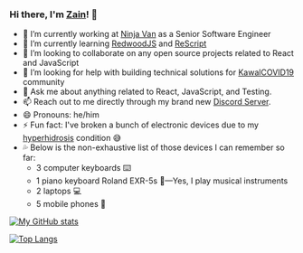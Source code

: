 ### Hi there, I'm [Zain](https://zainfathoni.com)! 👋

- 🔭 I’m currently working at [Ninja Van](https://www.ninjavan.co) as a Senior Software Engineer
- 🌱 I’m currently learning [RedwoodJS](https://redwoodjs.com) and [ReScript](https://rescript-lang.org)
- 👯 I’m looking to collaborate on any open source projects related to React and JavaScript
- 🤔 I’m looking for help with building technical solutions for [KawalCOVID19](https://kawalcovid19.id) community
- 💬 Ask me about anything related to React, JavaScript, and Testing.
- 📫 Reach out to me directly through my brand new [Discord Server](https://zainf.dev/discord).
- 😄 Pronouns: he/him
- ⚡ Fun fact: I've broken a bunch of electronic devices due to my [hyperhidrosis](https://en.wikipedia.org/wiki/Hyperhidrosis) condition 😅
- 💦 Below is the non-exhaustive list of those devices I can remember so far:
  - 3 computer keyboards ⌨️
  - 1 piano keyboard Roland EXR-5s 🎹—Yes, I play musical instruments
  - 2 laptops 💻
  - 5 mobile phones 📱

[![My GitHub stats](https://github-readme-stats.vercel.app/api?username=zainfathoni&count_private=true&show_icons=true&theme=dark)](https://github.com/anuraghazra/github-readme-stats)

[![Top Langs](https://github-readme-stats.vercel.app/api/top-langs/?username=zainfathoni&layout=compact&theme=dark)](https://github.com/anuraghazra/github-readme-stats)
